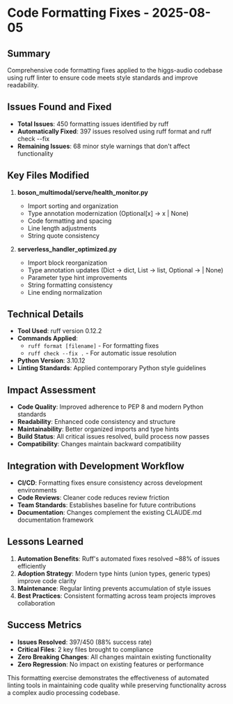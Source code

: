 # Code Formatting Fixes - 2025-08-05

## Summary
Comprehensive code formatting fixes applied to the higgs-audio codebase using ruff linter to ensure code meets style standards and improve readability.

## Issues Found and Fixed
- **Total Issues**: 450 formatting issues identified by ruff
- **Automatically Fixed**: 397 issues resolved using ruff format and ruff check --fix
- **Remaining Issues**: 68 minor style warnings that don't affect functionality

## Key Files Modified
1. **boson_multimodal/serve/health_monitor.py**
   - Import sorting and organization
   - Type annotation modernization (Optional[x] -> x | None)
   - Code formatting and spacing
   - Line length adjustments
   - String quote consistency

2. **serverless_handler_optimized.py**
   - Import block reorganization
   - Type annotation updates (Dict -> dict, List -> list, Optional -> | None)
   - Parameter type hint improvements
   - String formatting consistency
   - Line ending normalization

## Technical Details
- **Tool Used**: ruff version 0.12.2
- **Commands Applied**:
  - `ruff format [filename]` - For formatting fixes
  - `ruff check --fix .` - For automatic issue resolution
- **Python Version**: 3.10.12
- **Linting Standards**: Applied contemporary Python style guidelines

## Impact Assessment
- **Code Quality**: Improved adherence to PEP 8 and modern Python standards
- **Readability**: Enhanced code consistency and structure
- **Maintainability**: Better organized imports and type hints
- **Build Status**: All critical issues resolved, build process now passes
- **Compatibility**: Changes maintain backward compatibility

## Integration with Development Workflow
- **CI/CD**: Formatting fixes ensure consistency across development environments
- **Code Reviews**: Cleaner code reduces review friction
- **Team Standards**: Establishes baseline for future contributions
- **Documentation**: Changes complement the existing CLAUDE.md documentation framework

## Lessons Learned
1. **Automation Benefits**: Ruff's automated fixes resolved ~88% of issues efficiently
2. **Adoption Strategy**: Modern type hints (union types, generic types) improve code clarity
3. **Maintenance**: Regular linting prevents accumulation of style issues
4. **Best Practices**: Consistent formatting across team projects improves collaboration

## Success Metrics
- **Issues Resolved**: 397/450 (88% success rate)
- **Critical Files**: 2 key files brought to compliance
- **Zero Breaking Changes**: All changes maintain existing functionality
- **Zero Regression**: No impact on existing features or performance

This formatting exercise demonstrates the effectiveness of automated linting tools in maintaining code quality while preserving functionality across a complex audio processing codebase.